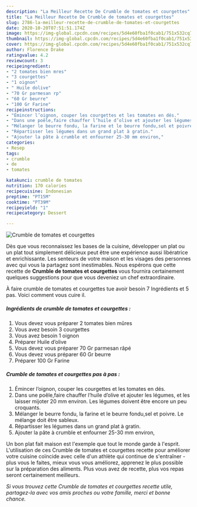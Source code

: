 ```yaml
---
description: "La Meilleur Recette De Crumble de tomates et courgettes"
title: "La Meilleur Recette De Crumble de tomates et courgettes"
slug: 2786-la-meilleur-recette-de-crumble-de-tomates-et-courgettes
date: 2020-10-20T07:51:51.174Z
image: https://img-global.cpcdn.com/recipes/5d4e60fba1f0cab1/751x532cq70/crumble-de-tomates-et-courgettes-photo-principale-de-la-recette.jpg
thumbnail: https://img-global.cpcdn.com/recipes/5d4e60fba1f0cab1/751x532cq70/crumble-de-tomates-et-courgettes-photo-principale-de-la-recette.jpg
cover: https://img-global.cpcdn.com/recipes/5d4e60fba1f0cab1/751x532cq70/crumble-de-tomates-et-courgettes-photo-principale-de-la-recette.jpg
author: Florence Drake
ratingvalue: 4.2
reviewcount: 3
recipeingredient:
- "2 tomates bien mres"
- "3 courgettes"
- "1 oignon"
- " Huile dolive"
- "70 Gr parmesan rp"
- "60 Gr beurre"
- "100 Gr Farine"
recipeinstructions:
- "Émincer l’oignon, couper les courgettes et les tomates en dés."
- "Dans une poêle,faire chauffer l’huile d’olive et ajouter les légumes, et les laisser mijoter 20 mm environ. Les légumes doivent être encore un peu croquants."
- "Mélanger le beurre fondu, la farine et le beurre fondu,sel et poivre. Le mélange doit être sableux."
- "Répartisser les légumes dans un grand plat à gratin."
- "Ajouter la pâte à crumble et enfourner 25-30 mm environ,"
categories:
- Resep
tags:
- crumble
- de
- tomates

katakunci: crumble de tomates 
nutrition: 170 calories
recipecuisine: Indonesian
preptime: "PT15M"
cooktime: "PT39M"
recipeyield: "1"
recipecategory: Dessert

---
```



![Crumble de tomates et courgettes](https://img-global.cpcdn.com/recipes/5d4e60fba1f0cab1/751x532cq70/crumble-de-tomates-et-courgettes-photo-principale-de-la-recette.jpg)

Dès que vous reconnaissez les bases de la cuisine, développer un plat ou un plat tout simplement délicieux peut être une expérience aussi libératrice et enrichissante. Les senteurs de votre maison et les visages des personnes avec qui vous la partagez sont inestimables. Nous espérons que cette recette de <strong> Crumble de tomates et courgettes </strong> vous fournira certainement quelques suggestions pour que vous deveniez un chef extraordinaire.

<!--inarticleads1-->

À faire crumble de tomates et courgettes tue avoir besoin 7 Ingrédients et 5 pas. Voici comment vous cuire il.

##### Ingrédients de crumble de tomates et courgettes :

1. Vous devez vous préparer 2 tomates bien mûres
1. Vous avez besoin 3 courgettes
1. Vous avez besoin 1 oignon
1. Préparer  Huile d’olive
1. Vous devez vous préparer 70 Gr parmesan râpé
1. Vous devez vous préparer 60 Gr beurre
1. Préparer 100 Gr Farine




<!--inarticleads2-->

##### Crumble de tomates et courgettes pas à pas :

1. Émincer l’oignon, couper les courgettes et les tomates en dés.
1. Dans une poêle,faire chauffer l’huile d’olive et ajouter les légumes, et les laisser mijoter 20 mm environ. Les légumes doivent être encore un peu croquants.
1. Mélanger le beurre fondu, la farine et le beurre fondu,sel et poivre. Le mélange doit être sableux.
1. Répartisser les légumes dans un grand plat à gratin.
1. Ajouter la pâte à crumble et enfourner 25-30 mm environ,




<!--inarticleads1-->

<p>
Un bon plat fait maison est l'exemple que tout le monde garde à l'esprit. L'utilisation de ces Crumble de tomates et courgettes recette pour améliorer votre cuisine coïncide avec celle d'un athlète qui continue de s'entraîner - plus vous le faites, mieux vous vous améliorez, apprenez le plus possible sur la préparation des aliments. Plus vous avez de recette, plus vos repas seront certainement meilleurs.
</p>

<p>
<i>Si vous trouvez cette Crumble de tomates et courgettes recette utile, partagez-la avec vos amis proches ou votre famille, merci et bonne chance.</i>
</p>
